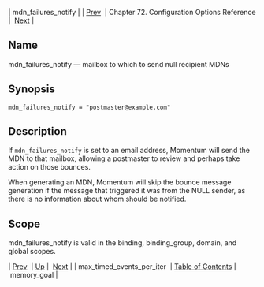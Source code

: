 | mdn_failures_notify |
| [Prev](conf.ref.max_timed_events_per_iter)  | Chapter 72. Configuration Options Reference |  [Next](conf.ref.memory_goal) |

<a name="conf.ref.mdn_failures_notify"></a>
## Name

mdn_failures_notify — mailbox to which to send null recipient MDNs

## Synopsis

`mdn_failures_notify = "postmaster@example.com"`

<a name="idp25490400"></a>
## Description

If `mdn_failures_notify` is set to an email address, Momentum will send the MDN to that mailbox, allowing a postmaster to review and perhaps take action on those bounces.

When generating an MDN, Momentum will skip the bounce message generation if the message that triggered it was from the NULL sender, as there is no information about whom should be notified.

<a name="idp25493424"></a>
## Scope

mdn_failures_notify is valid in the binding, binding_group, domain, and global scopes.

| [Prev](conf.ref.max_timed_events_per_iter)  | [Up](config.options.ref) |  [Next](conf.ref.memory_goal) |
| max_timed_events_per_iter  | [Table of Contents](index) |  memory_goal |

